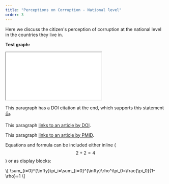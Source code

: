 ```yaml
---
title: "Perceptions on Corruption - National level"
order: 3
---
```


Here we discuss the citizen's perception of corruption at the national level in the countries they live in.

**Test graph:**

<!iframe src="{{ site.baseurl }}/data/t.html" width="700" height="600" allowfullscreen>
<iframe src="{{ site.baseurl }}/data/t.html" allowfullscreen></iframe> 


This paragraph has a DOI citation at the end, which supports this statement[👍](https://doi.org/10.1038/nature14388 "Cancer: Antibodies regulate antitumour immunity").

This paragraph [links to an article by DOI](https://doi.org/10.7717/peerj.182 "Ontogeny in the tube-crested dinosaur Parasaurolophus (Hadrosauridae) and heterochrony in hadrosaurids").

This paragraph [links to an article by PMID](http://www.ncbi.nlm.nih.gov/pubmed/25898005).

Equations and formula can be included either inline ($$ 2+2=4 $$) or as display blocks:

<div>\[ \sum_{i=0}^{\infty}\pi_i=\sum_{i=0}^{\infty}\rho^i\pi_0=\frac{\pi_0}{1-\rho}=1 \]</div>

